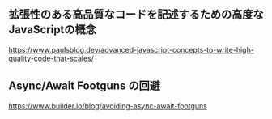 
## 拡張性のある高品質なコードを記述するための高度なJavaScriptの概念

https://www.paulsblog.dev/advanced-javascript-concepts-to-write-high-quality-code-that-scales/

## Async/Await Footguns の回避

https://www.builder.io/blog/avoiding-async-await-footguns